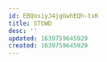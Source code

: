 ```yaml
---
id: EBQosiyJ4jgGwhEQh-txK
title: STCWD
desc: ''
updated: 1639759645929
created: 1639759645929
---
```


